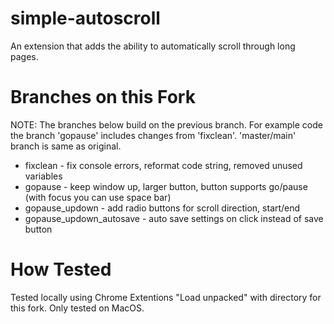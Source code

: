 # simple-autoscroll
An extension that adds the ability to automatically scroll through long pages. 

# Branches on this Fork

NOTE: The branches below build on the previous branch.  For example code the branch 'gopause' includes changes from 'fixclean'.  'master/main' branch is same as original.

- fixclean - fix console errors, reformat code string, removed unused variables
- gopause - keep window up, larger button, button supports go/pause (with focus you can use space bar)
- gopause_updown - add radio buttons for scroll direction, start/end
- gopause_updown_autosave - auto save settings on click instead of save button

# How Tested

Tested locally using Chrome Extentions "Load unpacked" with directory for this fork.  Only tested on MacOS.
